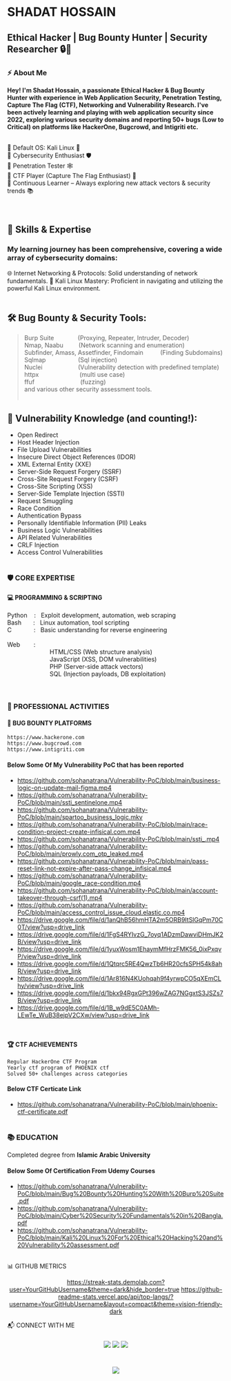 # SHADAT HOSSAIN
## Ethical Hacker | Bug Bounty Hunter | Security Researcher 🔒🐛


### ⚡ About Me
<b> Hey! I'm Shadat Hossain, a passionate Ethical Hacker & Bug Bounty Hunter with experience in Web Application Security, Penetration Testing, Capture The Flag (CTF), Networking and Vulnerability Research. I've been actively learning and playing with web application security since 2022, exploring various security domains and reporting 50+ bugs (Low to Critical) on platforms like HackerOne, Bugcrowd, and Intigriti etc. </b></br></br>

🔹 Default OS: Kali Linux 🐍</br>
🔹 Cybersecurity Enthusiast 🛡️</br>
🔹 Penetration Tester 🕸️</br>
🔹 CTF Player (Capture The Flag Enthusiast) 🚩</br>
🔹 Continuous Learner – Always exploring new attack vectors & security trends 📚</br></br></br>


## 🧠 Skills & Expertise
### My learning journey has been comprehensive, covering a wide array of cybersecurity domains:
🌐 Internet Networking & Protocols: Solid understanding of network fundamentals.
🐧 Kali Linux Mastery: Proficient in navigating and utilizing the powerful Kali Linux environment.</br></br>

## 🛠️ Bug Bounty & Security Tools:
> Burp Suite&nbsp;&nbsp;&nbsp;&nbsp;&nbsp;&nbsp;&nbsp;&nbsp;&nbsp;&nbsp;&nbsp;&nbsp;&nbsp;&nbsp;(Proxying, Repeater, Intruder, Decoder)</br>
> Nmap, Naabu&nbsp;&nbsp;&nbsp;&nbsp;&nbsp;&nbsp;&nbsp;&nbsp;&nbsp;(Network scanning and enumeration)</br>
> Subfinder, Amass, Assetfinder, Findomain&nbsp;&nbsp;&nbsp;&nbsp;&nbsp;&nbsp;&nbsp;&nbsp;&nbsp; (Finding Subdomains)</br>
> Sqlmap&nbsp;&nbsp;&nbsp;&nbsp;&nbsp;&nbsp;&nbsp;&nbsp;&nbsp;&nbsp;&nbsp;&nbsp;&nbsp;&nbsp;&nbsp;&nbsp;&nbsp;&nbsp; (Sql injection)</br>
> Nuclei&nbsp;&nbsp;&nbsp;&nbsp;&nbsp;&nbsp;&nbsp;&nbsp;&nbsp;&nbsp;&nbsp;&nbsp;&nbsp;&nbsp;&nbsp;&nbsp;&nbsp;&nbsp;&nbsp;&nbsp; (Vulnerability detection with predefined template)</br>
> httpx&nbsp;&nbsp;&nbsp;&nbsp;&nbsp;&nbsp;&nbsp;&nbsp;&nbsp;&nbsp;&nbsp;&nbsp;&nbsp;&nbsp;&nbsp;&nbsp;&nbsp;&nbsp;&nbsp;&nbsp;&nbsp;&nbsp;&nbsp; (multi use case)</br>
> ffuf&nbsp;&nbsp;&nbsp;&nbsp;&nbsp;&nbsp;&nbsp;&nbsp;&nbsp;&nbsp;&nbsp;&nbsp;&nbsp;&nbsp;&nbsp;&nbsp;&nbsp;&nbsp;&nbsp;&nbsp;&nbsp;&nbsp;&nbsp;&nbsp;&nbsp;&nbsp; (fuzzing)</br>
and various other security assessment tools.
</br></br>
## 🐛 Vulnerability Knowledge (and counting!):
- Open Redirect
- Host Header Injection
- File Upload Vulnerabilities
- Insecure Direct Object References (IDOR)
- XML External Entity (XXE)
- Server-Side Request Forgery (SSRF)
- Cross-Site Request Forgery (CSRF)
- Cross-Site Scripting (XSS)
- Server-Side Template Injection (SSTI)
- Request Smuggling
- Race Condition
- Authentication Bypass
- Personally Identifiable Information (PII) Leaks
- Business Logic Vulnerabilities
- API Related Vulnerabilities
- CRLF Injection
- Access Control Vulnerabilities</br></br>

### 🛡️ CORE EXPERTISE
#### 💻 PROGRAMMING & SCRIPTING

   Python&nbsp;&nbsp;&nbsp;&nbsp;:&nbsp;&nbsp;&nbsp;Exploit development, automation, web scraping</br>
   Bash&nbsp;&nbsp;&nbsp;&nbsp;&nbsp;&nbsp;&nbsp;:&nbsp;&nbsp;&nbsp;Linux automation, tool scripting</br>
    C&nbsp;&nbsp;&nbsp;&nbsp;&nbsp;&nbsp;&nbsp;&nbsp;&nbsp;&nbsp;&nbsp;&nbsp;&nbsp;:&nbsp;&nbsp;&nbsp;Basic understanding for reverse engineering</br></br>
    Web&nbsp;&nbsp;&nbsp;&nbsp;&nbsp;&nbsp;&nbsp;&nbsp;:</br>
        &nbsp;&nbsp;&nbsp;&nbsp;&nbsp;&nbsp;&nbsp;&nbsp;&nbsp;&nbsp;&nbsp;&nbsp;&nbsp;&nbsp;&nbsp;&nbsp;&nbsp;&nbsp;&nbsp;&nbsp;&nbsp;&nbsp;&nbsp;&nbsp; HTML/CSS (Web structure analysis)</br>
        &nbsp;&nbsp;&nbsp;&nbsp;&nbsp;&nbsp;&nbsp;&nbsp;&nbsp;&nbsp;&nbsp;&nbsp;&nbsp;&nbsp;&nbsp;&nbsp;&nbsp;&nbsp;&nbsp;&nbsp;&nbsp;&nbsp;&nbsp;&nbsp; JavaScript (XSS, DOM vulnerabilities)</br>
        &nbsp;&nbsp;&nbsp;&nbsp;&nbsp;&nbsp;&nbsp;&nbsp;&nbsp;&nbsp;&nbsp;&nbsp;&nbsp;&nbsp;&nbsp;&nbsp;&nbsp;&nbsp;&nbsp;&nbsp;&nbsp;&nbsp;&nbsp;&nbsp; PHP (Server-side attack vectors)</br>
        &nbsp;&nbsp;&nbsp;&nbsp;&nbsp;&nbsp;&nbsp;&nbsp;&nbsp;&nbsp;&nbsp;&nbsp;&nbsp;&nbsp;&nbsp;&nbsp;&nbsp;&nbsp;&nbsp;&nbsp;&nbsp;&nbsp;&nbsp;&nbsp; SQL (Injection payloads, DB exploitation) </br></br></br>


### 💼 PROFESSIONAL ACTIVITIES
#### 🐛 BUG BOUNTY PLATFORMS

    https://www.hackerone.com
    https://www.bugcrowd.com
    https://www.intigriti.com

#### Below Some Of My Vulnerability PoC that has been reported 
- https://github.com/sohanatrana/Vulnerability-PoC/blob/main/business-logic-on-update-mail-figma.mp4
- https://github.com/sohanatrana/Vulnerability-PoC/blob/main/ssti_sentinelone.mp4
- https://github.com/sohanatrana/Vulnerability-PoC/blob/main/spartoo_business_logic.mkv
- https://github.com/sohanatrana/Vulnerability-PoC/blob/main/race-condition-project-create-infisical.com.mp4
- https://github.com/sohanatrana/Vulnerability-PoC/blob/main/ssti_.mp4
- https://github.com/sohanatrana/Vulnerability-PoC/blob/main/prowly.com_otp_leaked.mp4
- https://github.com/sohanatrana/Vulnerability-PoC/blob/main/pass-reset-link-not-expire-after-pass-change_infisical.mp4
- https://github.com/sohanatrana/Vulnerability-PoC/blob/main/google_race-condition.mp4
- https://github.com/sohanatrana/Vulnerability-PoC/blob/main/account-takeover-through-csrf(1).mp4
- https://github.com/sohanatrana/Vulnerability-PoC/blob/main/access_control_issue_cloud.elastic.co.mp4
- https://drive.google.com/file/d/1anQhB56hmHTA2m5ORB9ItSlGqPm70C0T/view?usp=drive_link
- https://drive.google.com/file/d/1FgS4RYIvzG_7oyq1ADzmDawviDHmJK2B/view?usp=drive_link
- https://drive.google.com/file/d/1yuxWosm1EhaymMfHrzFMK56_0ixPxqvP/view?usp=drive_link
- https://drive.google.com/file/d/1Qtqrc5RE4QwzTb6HR20cfsSPH54k8ahR/view?usp=drive_link
- https://drive.google.com/file/d/1Ar816N4KUohqah9f4yrwpCO5qXEmCLhy/view?usp=drive_link
- https://drive.google.com/file/d/1bkx94RgxGPt396wZAG7NGgxtS3JSZs7B/view?usp=drive_link
- https://drive.google.com/file/d/1B_w9dE5C0AMh-LEwTe_WuB38ejpV2CXw/view?usp=drive_link
</br>

#### 🏆 CTF ACHIEVEMENTS
    Regular HackerOne CTF Program
    Yearly ctf program of PHOENIX ctf
    Solved 50+ challenges across categories
#### Below CTF Certicate Link
   - https://github.com/sohanatrana/Vulnerability-PoC/blob/main/phoenix-ctf-certificate.pdf
</br></br>
### 📚 EDUCATION
Completed degree from <b>Islamic Arabic University</b></br>
#### Below Some Of Certification From Udemy Courses
   - https://github.com/sohanatrana/Vulnerability-PoC/blob/main/Bug%20Bounty%20Hunting%20With%20Burp%20Suite.pdf
   - https://github.com/sohanatrana/Vulnerability-PoC/blob/main/Cyber%20Security%20Fundamentals%20in%20Bangla.pdf
   - https://github.com/sohanatrana/Vulnerability-PoC/blob/main/Kali%20Linux%20For%20Ethical%20Hacking%20and%20Vulnerability%20assessment.pdf
</br>
📊 GITHUB METRICS
<div align="center">

https://streak-stats.demolab.com?user=YourGitHubUsername&theme=dark&hide_border=true
https://github-readme-stats.vercel.app/api/top-langs/?username=YourGitHubUsername&layout=compact&theme=vision-friendly-dark
</div>
📬 CONNECT WITH ME
<h3 align="center"> <a href="https://x.com/sohanrana101"><img src="https://img.shields.io/badge/Twitter-%231DA1F2.svg?&style=for-the-badge&logo=twitter&logoColor=white"></a> <a href="mailto:sohanatrana@gmail.com"><img src="https://img.shields.io/badge/Gmail-D14836?style=for-the-badge&logo=gmail&logoColor=white"></a> <a href="https://www.facebook.com/sohanatrana"><img src="https://img.shields.io/badge/Facebook-%231877F2.svg?&style=for-the-badge&logo=facebook&logoColor=white"></a> </h3> <h1 align="center"> <img src="https://readme-typing-svg.demolab.com?font=Fira+Code&pause=1000&color=00FF00&center=true&vCenter=true&width=435&lines=Stay+Curious++%F0%9F%94%8D;Hack+Ethically+%E2%9A%99%EF%B8%8F;Build+Defenses+%F0%9F%92%BB" /> </h1>
